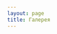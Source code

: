 ```yaml
---
layout: page
title: Галерея
---
```

<link href="mobilyslider/css/default.css" rel="stylesheet" type="text/css" />
<script src="mobilyslider/js/jquery.js" type="text/javascript"></script>
<script src="mobilyslider/js/mobilyslider.js" type="text/javascript"></script>
<script src="mobilyslider/js/init.js" type="text/javascript"></script>

<script>
$('.slider1').mobilyslider();
</script>
<div class="slider slider1">
	    <div class="sliderContent">
		<div class="item">
<img src="https://github.com/Romanova-ej/Asite/blob/gh-pages/assets/img/2.jpg?raw=true" alt="" />
		</div>
		<div class="item">
<img src="https://github.com/Romanova-ej/Asite/blob/gh-pages/assets/img/3.jpg?raw=true" alt="" />
		</div>
		<div class="item">
<img src="https://github.com/Romanova-ej/Asite/blob/gh-pages/assets/img/antarktida_pingviny_lednik.jpg?raw=true" alt="" />
		</div>
		<div class="item">
<img src="https://github.com/Romanova-ej/Asite/blob/gh-pages/assets/img/4.jpg?raw=true" alt="" />
		</div>
		<div class="item">
<img src="https://github.com/Romanova-ej/Asite/blob/gh-pages/assets/img/5.jpg?raw=true" alt="" />
		</div>
		<div class="item">
<img src="https://github.com/Romanova-ej/Asite/blob/gh-pages/assets/img/pingviny_lednik_staya_belyy_chernyy_sneg_1045_1920x1080.jpg?raw=true" alt="" />
		</div>
		<div class="item">
<img src="https://github.com/Romanova-ej/Asite/blob/gh-pages/assets/img/14.jpg?raw=true" alt="" />
		</div>
		<div class="item">
<img src="https://github.com/Romanova-ej/Asite/blob/gh-pages/assets/img/26.jpg?raw=true" alt="" />
		</div>
				<div class="item">
<img src="https://github.com/Romanova-ej/Asite/blob/gh-pages/assets/img/27.jpg?raw=true" alt="" />
		</div>
				<div class="item">
<img src="https://github.com/Romanova-ej/Asite/blob/gh-pages/assets/img/29.jpg?raw=true" alt="" />
		</div>
				<div class="item">
<img src="https://github.com/Romanova-ej/Asite/blob/gh-pages/assets/img/30.jpg?raw=true" alt="" />
		</div>
				<div class="item">
<img src="https://github.com/Romanova-ej/Asite/blob/gh-pages/assets/img/pingviny_para.jpg?raw=true" alt="" />
		</div>
	</div>
</div>
